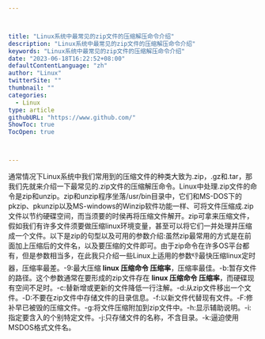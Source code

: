 ```yaml
---



title: "Linux系统中最常见的zip文件的压缩解压命令介绍"
description: "Linux系统中最常见的zip文件的压缩解压命令介绍"
keywords: "Linux系统中最常见的zip文件的压缩解压命令介绍"
date: "2023-06-18T16:22:52+08:00"
defaultContentLanguage: "zh"
author: "Linux"
twitterSite: ""
thumbnail: ""
categories:
  - Linux
type: article
githubURL: "https://www.github.com/"
ShowToc: true
TocOpen: true



---
```


通常情况下Linux系统中我们常用到的压缩文件的种类大致为.zip，.gz和.tar，那我们先就来介绍一下最常见的.zip文件的压缩解压命令。Linux中处理.zip文件的命令是zip和unzip。zip和unzip程序坐落/usr/bin目录中，它们和MS-DOS下的pkzip、pkunzip以及MS-windows的Winzip软件功能一样、可将文件压缩成.zip文件以节约硬碟空间，而当须要的时侯再将压缩文件解开。zip可拿来压缩文件，假如我们有许多文件须要做压缩linux环境变量，甚至可以将它们一并处理并压缩成一个文件。以下是zip的句型以及可用的参数介绍:虽然zip最常用的方式是在前面加上压缩后的文件名，以及要压缩的文件即可。由于zip命令在许多OS平台都有，但是参数相当多，在此我只介绍一些Linux上适用的参数:-1:最快压缩linux定时器，压缩率最差。-9:最大压缩 **linux 压缩命令 压缩率**，压缩率最佳。-b:暂存文件的路径。这个参数通常在要形成的zip文件存在 **linux 压缩命令 压缩率**，而硬碟现有空间不足时。-c:替新增或更新的文件降低一行注解。-d:从zip文件移出一个文件。-D:不要在zip文件中存储文件的目录信息。-f:以新文件代替现有文件。-F:修补早已被毁的压缩文件。-g:将文件压缩附加到zip文件中。-h:显示辅助说明。-i:指定要含入的个别特定文件。-j:只存储文件的名称，不含目录。-k:逼迫使用MSDOS格式文件名。